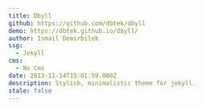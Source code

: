 ```yaml
---
title: Dbyll
github: https://github.com/dbtek/dbyll
demo: https://dbtek.github.io/dbyll/
author: Ismail Demirbilek
ssg:
  - Jekyll
cms:
  - No Cms
date: 2013-11-14T15:01:59.000Z
description: Stylish, minimalistic theme for jekyll.
stale: false
---
```

